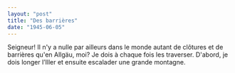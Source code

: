 ```yaml
---
layout: "post"
title: "Des barrières"
date: "1945-06-05"
---
```


Seigneur! Il n'y a nulle par ailleurs dans le monde autant de clôtures et de barrières qu'en Allgäu, moi? Je dois à chaque fois les traverser. D'abord, je dois longer l’Iller et ensuite escalader une grande montagne.


<div class="histoire"></div>

<div class="commentaire"></div>